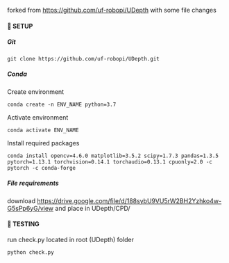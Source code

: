 forked from https://github.com/uf-robopi/UDepth
with some file changes

#### :construction: SETUP
##### Git
```
git clone https://github.com/uf-robopi/UDepth.git
```
##### Conda
Create environment
```
conda create -n ENV_NAME python=3.7
```
Activate environment
```
conda activate ENV_NAME
```
Install required packages
```
conda install opencv=4.6.0 matplotlib=3.5.2 scipy=1.7.3 pandas=1.3.5 pytorch=1.13.1 torchvision=0.14.1 torchaudio=0.13.1 cpuonly=2.0 -c pytorch -c conda-forge
```
##### File requirements
download https://drive.google.com/file/d/188sybU9VU5rW2BH2Yzhko4w-G5sPp6yG/view and place in UDepth/CPD/

#### :rocket: TESTING
run check.py located in root (UDepth) folder
```
python check.py
```
